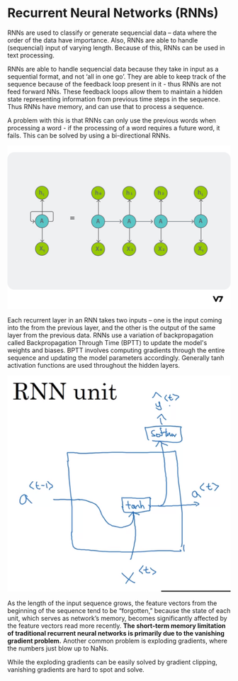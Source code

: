 # Recurrent Neural Networks (RNNs)
RNNs are used to classify or generate sequencial data – data where the order of the data have importance. Also, RNNs are able to handle (sequencial) input of varying length. Because of this, RNNs can be used in text processing.

RNNs are able to handle sequencial data because they take in input as a sequential format, and not ‘all in one go’. They are able to keep track of the sequence because of the feedback loop present in it - thus RNNs are not feed forward NNs. These feedback loops allow them to maintain a hidden state representing information from previous time steps in the sequence. Thus RNNs have memory, and can use that to process a sequence. 

A problem with this is that RNNs can only use the previous words when processing a word - if the processing of a word requires a future word, it fails. This can be solved by using a bi-directional RNNs.

![Alt text](image-10.png)

Each recurrent layer in an RNN takes two inputs – one is the input coming into the from the previous layer, and the other is the output of the same layer from the previous data. RNNs use a variation of backpropagation called Backpropagation Through Time (BPTT) to update the model's weights and biases. BPTT involves computing gradients through the entire sequence and updating the model parameters accordingly. Generally tanh activation functions are used throughout the hidden layers.

![Alt text](<Screenshot from 2023-10-19 20-36-38.png>)

As the length of the input sequence grows, the feature vectors from the beginning of the sequence tend to be “forgotten,” because the state of each unit, which serves as network’s memory, becomes significantly affected by the feature vectors read more recently. **The short-term memory limitation of traditional recurrent neural networks is primarily due to the vanishing gradient problem.**
Another common problem is exploding gradients, where the numbers just blow up to NaNs.

While the exploding gradients can be easily solved by gradient clipping, vanishing gradients are hard to spot and solve.
